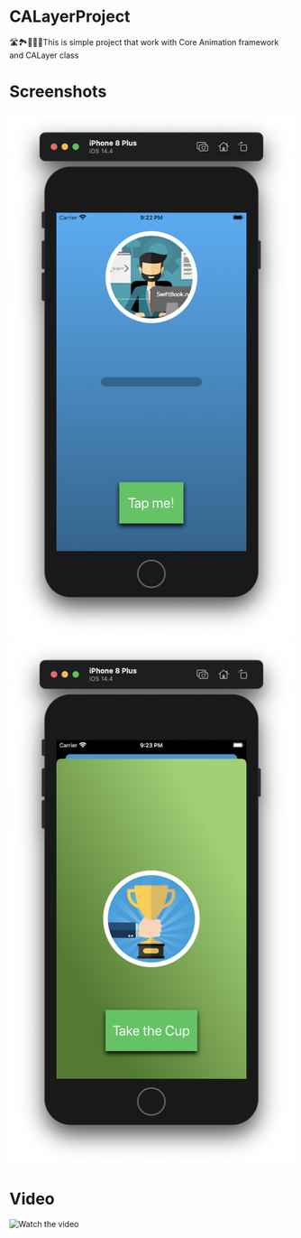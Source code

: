 # CALayerProject
🛣🏞🗾🎆🌠This is simple project that work with Core Animation  framework and CALayer class
# Screenshots
![](https://github.com/IsaikinSergei/CALayerProject/blob/master/Screenshots/Снимок%20экрана%202021-04-21%20в%2021.22.50.png?raw=true)
![](https://github.com/IsaikinSergei/CALayerProject/blob/master/Screenshots/Снимок%20экрана%202021-04-21%20в%2021.23.14.png?raw=true)
# Video
![Watch the video]()
